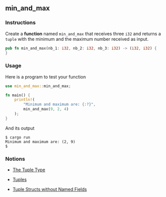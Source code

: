## min_and_max

### Instructions

Create a **function** named `min_and_max` that receives three `i32` and returns a `tuple` with the minimum and the maximum number received as input.

```rust
pub fn min_and_max(nb_1: i32, nb_2: i32, nb_3: i32) -> (i32, i32) {
}
```

### Usage

Here is a program to test your function

```rust
use min_and_max::min_and_max;

fn main() {
    println!(
        "Minimum and maximum are: {:?}",
        min_and_max(9, 2, 4)
    );
}
```

And its output

```console
$ cargo run
Minimum and maximum are: (2, 9)
$
```

### Notions

- [The Tuple Type](https://doc.rust-lang.org/stable/book/ch03-02-data-types.html)

- [Tuples](https://doc.rust-lang.org/rust-by-example/primitives/tuples.html)

- [Tuple Structs without Named Fields](https://doc.rust-lang.org/stable/book/ch05-01-defining-structs.html)